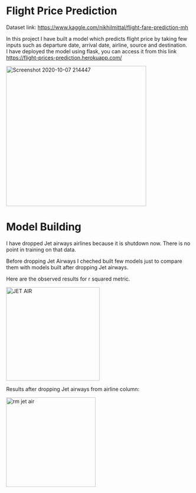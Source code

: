 # Flight Price Prediction
Dataset link: https://www.kaggle.com/nikhilmittal/flight-fare-prediction-mh

In this project I have built a model which predicts flight price by taking few inputs such as departure date, arrival date, airline, source and destination. \
I have deployed the model using flask, you can access it from this link https://flight-prices-prediction.herokuapp.com/

<img width="379" alt="Screenshot 2020-10-07 214447" src="https://user-images.githubusercontent.com/48923446/95358201-6b433900-08e6-11eb-9a6d-4a1c14b6a058.png">

# Model Building
I have dropped Jet airways airlines because it is shutdown now. There is no point in training on that data.

Before dropping Jet Airways I cheched built few models just to compare them with models built after dropping Jet airways.

Here are the observed results for r squared metric.

<img width="253" alt="JET AIR " src="https://user-images.githubusercontent.com/48923446/95361296-2faa6e00-08ea-11eb-827d-b1c37e6a6156.png">

Results after dropping Jet airways from airline column:

<img width="242" alt="rm jet air " src="https://user-images.githubusercontent.com/48923446/95361783-cd05a200-08ea-11eb-8c31-eb97d8853ec9.png">
